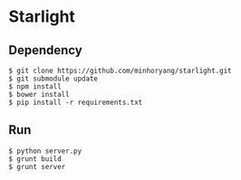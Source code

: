 # Starlight

## Dependency
```console
$ git clone https://github.com/minhoryang/starlight.git
$ git submodule update
$ npm install
$ bower install
$ pip install -r requirements.txt
```

## Run
```console
$ python server.py
$ grunt build
$ grunt server
```
